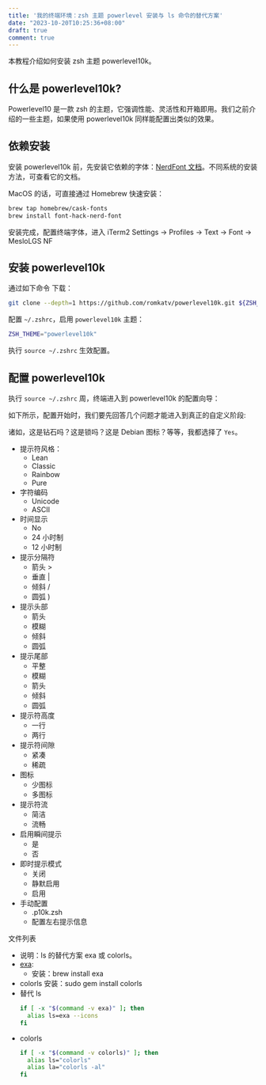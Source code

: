 ```yaml
---
title: '我的终端环境：zsh 主题 powerlevel 安装与 ls 命令的替代方案'
date: "2023-10-20T10:25:36+08:00"
draft: true
comment: true
---
```


本教程介绍如何安装 zsh 主题 powerlevel10k。

## 什么是 powerlevel10k?

Powerlevel10 是一款 zsh 的主题，它强调性能、灵活性和开箱即用。我们之前介绍的一些主题，如果使用 powerlevel10k 同样能配置出类似的效果。

## 依赖安装

安装 powerlevel10k 前，先安装它依赖的字体：[NerdFont 文档](https://github.com/ryanoasis/nerd-fonts#font-installation)。不同系统的安装方法，可查看它的文档。

MacOS 的话，可直接通过 Homebrew 快速安装：

```bash
brew tap homebrew/cask-fonts
brew install font-hack-nerd-font
```

安装完成，配置终端字体，进入 iTerm2 Settings -> Profiles -> Text -> Font -> MesloLGS NF

## 安装 powerlevel10k

通过如下命令 下载：

```bash
git clone --depth=1 https://github.com/romkatv/powerlevel10k.git ${ZSH_CUSTOM:-$HOME/.oh-my-zsh/custom}/themes/powerlevel10k
```

配置 `~/.zshrc`，启用 `powerlevel10k` 主题：

```bash
ZSH_THEME="powerlevel10k"
```

执行 `source ~/.zshrc` 生效配置。

## 配置 powerlevel10k

执行 `source ~/.zshrc` 周，终端进入到 powerlevel10k 的配置向导：

如下所示，配置开始时，我们要先回答几个问题才能进入到真正的自定义阶段:

诸如，这是钻石吗？这是锁吗？这是 Debian 图标？等等，我都选择了 `Yes`。

  - 提示符风格：
    - Lean
    - Classic
    - Rainbow
    - Pure
  - 字符编码
    - Unicode
    - ASCII
  - 时间显示
    - No
    - 24 小时制
    - 12 小时制
  - 提示分隔符
    - 箭头 > 
    - 垂直 |
    - 倾斜 /
    - 圆弧 )
  - 提示头部
    - 箭头
    - 模糊
    - 倾斜
    - 圆弧
  - 提示尾部
    - 平整
    - 模糊
    - 箭头
    - 倾斜
    - 圆弧
  - 提示符高度
    - 一行
    - 两行
  - 提示符间隙
    - 紧凑
    - 稀疏
  - 图标
    - 少图标
    - 多图标
  - 提示符流
    - 简洁
    - 流畅
  - 启用瞬间提示
    - 是
    - 否
  - 即时提示模式
    - 关闭
    - 静默启用
    - 启用
- 手动配置
  - .p10k.zsh
  - 配置左右提示信息

文件列表
- 说明：ls 的替代方案 exa 或 colorls。
- [exa](https://github.com/ogham/exa):
  - 安装：brew install exa
- colorls 安装：sudo gem install colorls
- 替代 ls
  ```zsh
  if [ -x "$(command -v exa)" ]; then
    alias ls=exa --icons
  fi
  ````
- colorls
  ```zsh
  if [ -x "$(command -v colorls)" ]; then
    alias ls="colorls"
    alias la="colorls -al"
  fi
  ```
